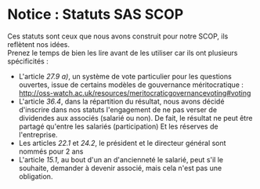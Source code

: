 # Notice : Statuts SAS SCOP

Ces statuts sont ceux que nous avons construit pour notre SCOP, ils reflètent nos idées.  
Prenez le temps de bien les lire avant de les utiliser car ils ont plusieurs spécificités :

* L'article *27.9 a)*, un système de vote particulier pour les questions ouvertes, issue de certains modèles de gouvernance méritocratique : http://oss-watch.ac.uk/resources/meritocraticgovernancevoting#voting
* L'article *36.4*, dans la répartition du résultat, nous avons décidé d'inscrire dans nos statuts l'engagement de ne pas verser de dividendes aux associés (salarié ou non). De fait, le résultat ne peut être partagé qu'entre les salariés (participation) Et les réserves de l'entreprise.
* Les articles *22.1* et *24.2*, le président et le directeur général sont nommés pour 2 ans
* L'article *15.1*, au bout d'un an d'ancienneté le salarié, peut s'il le souhaite, demander à devenir associé, mais cela n'est pas une obligation.
